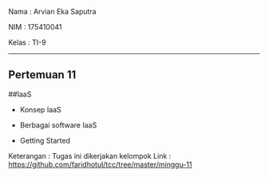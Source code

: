 Nama	: Arvian Eka Saputra

NIM		: 175410041

Kelas	: TI-9

________________________________________

## Pertemuan 11

##IaaS

- Konsep IaaS

- Berbagai software IaaS

- Getting Started

Keterangan : 
Tugas ini dikerjakan kelompok
Link : https://github.com/faridhotul/tcc/tree/master/minggu-11
